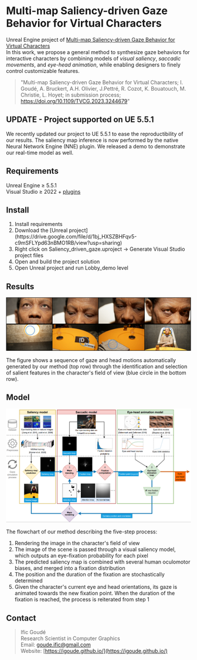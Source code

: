 # Multi-map Saliency-driven Gaze Behavior for Virtual Characters

Unreal Engine project of [Multi-map Saliency-driven Gaze Behavior for Virtual Characters](https://hal.science/hal-03796523v2) <br/>
In this work, we propose a general method to synthesize gaze behaviors for interactive characters by combining models of *visual saliency*, *saccadic movements*, and *eye-head animation*, while enabling designers to finely control customizable features.

> "Multi-map Saliency-driven Gaze Behavior for Virtual Characters; I. Goudé, A. Bruckert, A.H. Olivier, J.Pettré, R. Cozot, K. Bouatouch, M. Christie, L. Hoyet; in submission process; https://doi.org/10.1109/TVCG.2023.3244679"

## UPDATE - Project supported on UE 5.5.1
We recently updated our project to UE 5.5.1 to ease the reproductibility of our results.
The saliency map inference is now performed by the native Neural Network Engine (NNE) plugin.
We released a demo to demonstrate our real-time model as well.

## Requirements
Unreal Engine $\ge$ 5.5.1 <br/>
Visual Studio $\ge$ 2022 + [plugins](https://docs.unrealengine.com/4.26/en-US/ProductionPipelines/DevelopmentSetup/VisualStudioSetup/) <br/>

## Install
<ol>
    <li> Install requirements </li>
    <li> Download the [Unreal project](https://drive.google.com/file/d/1bj_HXSZBHFqv5-c9mSFLYpd63nBMO1RB/view?usp=sharing) </li>
    <li> Right click on Saliency_driven_gaze.uproject -> Generate Visual Studio project files </li>
    <li> Open and build the project solution </li>
    <li> Open Unreal project and run Lobby_demo level </li>
</ol>

## Results

<html>
    <body>
        <p align="center">
            <img src="Docs/images/teaser.png" alt="Teasure">
        </p>
    </body>
</html>
The figure shows a sequence of gaze and head motions automatically generated by our method (top row) through the identification and selection of salient features in the character's field of view (blue circle in the bottom row).

## Model

<html>
    <body>
        <p align="center">
            <img src="Docs/images/framework.png" alt="Flowchart">
        </p>
    </body>

The flowchart of our method describing the five-step process:
<ol>
    <li> Rendering the image in the character's field of view </li>
    <li> The image of the scene is passed through a visual saliency model, which outputs an eye-fixation probability for each pixel </li>
    <li> The predicted saliency map is combined with several human oculomotor biases, and merged into a fixation distribution </li>
    <li> The position and the duration of the fixation are stochastically determined </li>
    <li> Given the character's current eye and head orientations, its gaze is animated towards the new fixation point. When the duration of the fixation is reached, the process is reiterated from step 1 </li>
</ol>
</html>

## Contact

> Ific Goudé <br />
Research Scientist in Computer Graphics <br />
Email: goude.ific@gmail.com <br />
Website: [https://igoude.github.io/](https://igoude.github.io/)
